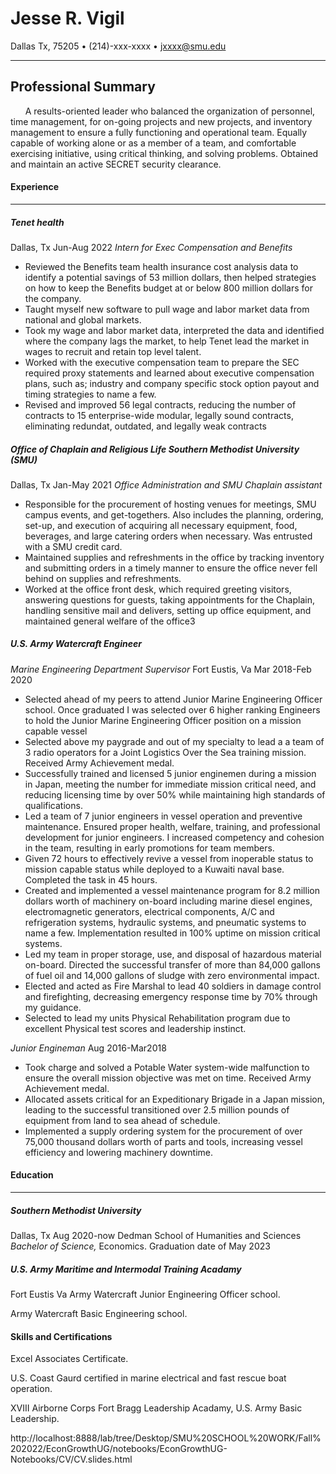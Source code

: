 # Jesse R. Vigil

Dallas Tx, 75205 • (214)-xxx-xxxx • jxxxx@smu.edu

- - -

## Professional Summary
&nbsp;&nbsp;&nbsp;&nbsp;&nbsp;&nbsp;A results-oriented leader who balanced the organization of personnel, time management, for on-going projects and new projects, and inventory management to ensure a fully functioning and operational team. Equally  capable of working alone or as a member of a team, and comfortable exercising initiative, using critical thinking, and solving problems. Obtained and maintain an active SECRET security clearance.

#### Experience
- - - 
##### Tenet health
Dallas, Tx 
Jun-Aug 2022
*Intern for Exec Compensation and Benefits* 
* Reviewed the Benefits team health insurance cost analysis data to identify a potential savings of 53 million dollars, then helped strategies on how to keep the Benefits budget at or below 800 million dollars for the company.
* Taught myself new software to pull wage and labor market data from national and global markets.
* Took my wage and labor market data, interpreted the data and identified where the company lags the market, to help Tenet lead the market in wages to recruit and retain top level talent.
* Worked with the executive compensation team to prepare the SEC required proxy statements and learned about executive compensation plans, such as; industry and company specific stock option payout and timing strategies to name a few.
* Revised and improved 56 legal contracts, reducing the number of contracts to 15 enterprise-wide modular, legally sound contracts, eliminating redundat, outdated, and legally weak contracts

##### Office of Chaplain and Religious Life Southern Methodist University (SMU)
Dallas, Tx
Jan-May 2021
*Office Administration and SMU Chaplain assistant*
* Responsible for the procurement of hosting venues for meetings, SMU campus events, and get-togethers. Also includes the planning, ordering, set-up, and execution of acquiring all necessary equipment, food, beverages, and large catering orders when necessary. Was entrusted with a SMU credit card.
* Maintained supplies and refreshments in the office by tracking inventory and submitting orders in a timely manner to ensure the office never fell behind on supplies and refreshments.
* Worked at the office front desk, which required greeting visitors, answering questions for guests, taking appointments for the Chaplain, handling sensitive mail and delivers, setting up office equipment, and maintained general welfare of the office3

##### U.S. Army Watercraft Engineer
*Marine Engineering Department Supervisor*
Fort Eustis, Va
Mar 2018-Feb 2020 
* Selected ahead of my peers to attend Junior Marine Engineering Officer school. Once graduated I was selected over 6 higher ranking Engineers to hold the Junior Marine Engineering Officer position on a mission capable vessel
* Selected above my paygrade and out of my specialty to lead a a team of 3 radio operators for a Joint Logistics Over the Sea training mission. Received Army Achievement medal.
* Successfully trained and licensed 5 junior enginemen during a mission in Japan, meeting the number for immediate mission critical need, and reducing licensing time by over 50% while maintaining high standards of qualifications.
* Led a team of 7 junior engineers in vessel operation and preventive maintenance. Ensured proper health, welfare, training, and professional development for junior engineers. I increased competency and cohesion in the team, resulting in early promotions for team members.
* Given 72 hours to effectively revive a vessel from inoperable status to mission capable status while deployed to a Kuwaiti naval base. Completed the task in 45 hours. 
* Created and implemented a vessel maintenance program for 8.2 million dollars worth of machinery on-board including marine diesel engines, electromagnetic generators, electrical components, A/C and refrigeration systems, hydraulic systems, and pneumatic systems to name a few. Implementation resulted in 100% uptime on mission critical systems.
* Led my team in proper storage, use, and disposal of hazardous material on-board. Directed the successful transfer of more than 84,000 gallons of fuel oil and 14,000 gallons of sludge with zero environmental impact.
* Elected and acted as Fire Marshal to lead 40 soldiers in damage control and firefighting, decreasing emergency response time by 70% through my guidance.
* Selected to lead my units Physical Rehabilitation program due to excellent Physical test scores and leadership instinct.

*Junior Engineman*
Aug 2016-Mar2018
* Took charge and solved a Potable Water system-wide malfunction to ensure the overall mission objective was met on time. Received Army Achievement medal. 
* Allocated assets critical for an Expeditionary Brigade in a Japan mission, leading to the successful transitioned over 2.5 million pounds of equipment from land to sea ahead of schedule. 
* Implemented a supply ordering system for the procurement of over 75,000 thousand dollars worth of parts and tools, increasing vessel efficiency and lowering machinery downtime.

#### Education 
- - - 
##### Southern Methodist University
Dallas, Tx
Aug 2020-now
Dedman School of Humanities and Sciences
*Bachelor of Science,* Economics. Graduation date of May 2023

##### U.S. Army Maritime and Intermodal Training Acadamy
Fort Eustis Va
Army Watercraft Junior Engineering Officer school.

Army Watercraft Basic Engineering school. 

#### Skills and Certifications
Excel Associates Certificate.

U.S. Coast Gaurd certified in marine electrical and fast rescue boat operation.

XVIII Airborne Corps Fort Bragg Leadership Acadamy, U.S. Army Basic Leadership.

http://localhost:8888/lab/tree/Desktop/SMU%20SCHOOL%20WORK/Fall%202022/EconGrowthUG/notebooks/EconGrowthUG-Notebooks/CV/CV.slides.html